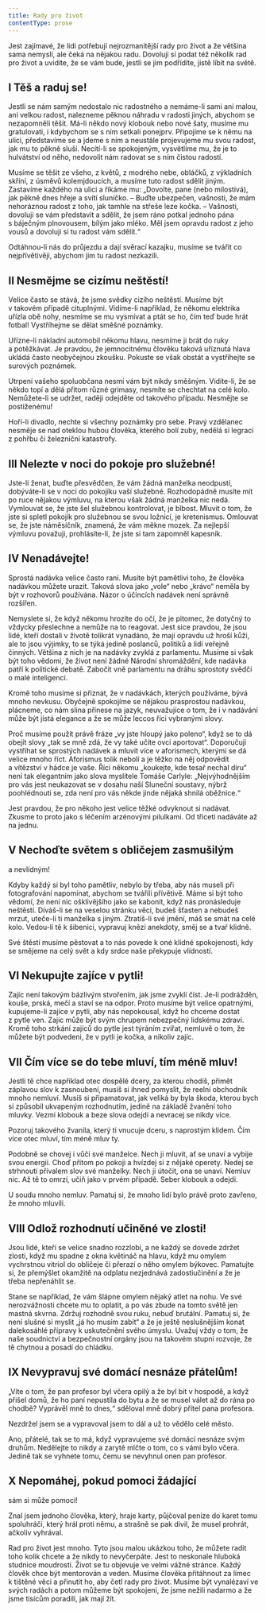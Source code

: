 ```yaml
---
title: Rady pro život
contentType: prose
---
```


<section>

Jest zajímavé, že lidi potřebují nejrozmanitější rady pro život a že většina sama nemyslí, ale čeká na nějakou radu. Dovoluji si podat též několik rad pro život a uvidíte, že se vám bude, jestli se jim podřídíte, jistě líbit na světě.

## I Těš a raduj se!

Jestli se nám samým nedostalo nic radostného a nemáme-li sami ani malou, ani velkou radost, nalezneme pěknou náhradu v radosti jiných, abychom se nezapomněli těšit. Má-li někdo nový klobouk nebo nové šaty, musíme mu gratulovati, i kdybychom se s ním setkali ponejprv. Připojíme se k němu na ulici, představíme se a jdeme s ním a neustále projevujeme mu svou radost, jak mu to pěkně sluší. Necítí-li se spokojeným, vysvětlíme mu, že je to hulvátství od něho, nedovolit nám radovat se s ním čistou radostí.

Musíme se těšit ze všeho, z květů, z modrého nebe, obláčků, z výkladních skříní, z úsměvů kolemjdoucích, a musíme tuto radost sdělit jiným. Zastavíme každého na ulici a říkáme mu: „Dovolte, pane (nebo milostivá), jak pěkně dnes hřeje a svítí sluníčko. – Buďte ubezpečen, vašnosti, že mám nehoráznou radost z toho, jak tamhle na střeše leze kočka. – Vašnosti, dovoluji se vám představit a sdělit, že jsem ráno potkal jednoho pána s báječným plnovousem, bílým jako mléko. Měl jsem opravdu radost z jeho vousů a dovoluji si tu radost vám sdělit.“

Odtáhnou-li nás do průjezdu a dají svěrací kazajku, musíme se tvářit co nejpřívětivěji, abychom jim tu radost nezkazili.

## II Nesmějme se cizímu neštěstí!

Velice často se stává, že jsme svědky cizího neštěstí. Musíme být v takovém případě cituplnými. Vidíme-li například, že někomu elektrika uřízla obě nohy, nesmíme se mu vysmívat a ptát se ho, čím teď bude hrát fotbal! Vystříhejme se dělat směšné poznámky.

Uřízne-li nákladní automobil někomu hlavu, nesmíme ji brát do ruky a potěžkávat. Je pravdou, že jemnocitnému člověku taková uříznutá hlava ukládá často neobyčejnou zkoušku. Pokuste se však obstát a vystříhejte se surových poznámek.

Utrpení vašeho spoluobčana nesmí vám být nikdy směšným. Vidíte-li, že se někdo topí a dělá přitom různé grimasy, nesmíte se chechtat na celé kolo. Nemůžete-li se udržet, raději odejděte od takového případu. Nesmějte se postiženému!

Hoří-li divadlo, nechte si všechny poznámky pro sebe. Pravý vzdělanec nesměje se nad oteklou hubou člověka, kterého bolí zuby, nedělá si legraci z pohřbu či železniční katastrofy.

## III Nelezte v noci do pokoje pro služebné!

Jste-li ženat, buďte přesvědčen, že vám žádná manželka neodpustí, dobýváte-li se v noci do pokojíku vaší služebné. Rozhodopádně musíte mít po ruce nějakou výmluvu, na kterou však žádná manželka nic nedá. Vymlouvat se, že jste šel služebnou kontrolovat, je blbost. Mluvit o tom, že jste si spletl pokojík pro služebnou se svou ložnicí, je kretenismus. Omlouvat se, že jste náměsíčník, znamená, že vám měkne mozek. Za nejlepší výmluvu považuji, prohlásíte-li, že jste si tam zapomněl kapesník.

## IV Nenadávejte!

Sprostá nadávka velice často raní. Musíte být pamětlivi toho, že člověka nadávkou můžete urazit. Taková slova jako „vole“ nebo „krávo“ neměla by být v rozhovorů používána. Názor o účincích nadávek není správně rozšířen.

Nemyslete si, že když někomu hrozíte do očí, že je pitomec, že dotyčný to vždycky přeslechne a nemůže na to reagovat. Jest sice pravdou, že jsou lidé, kteří dostali v životě tolikrát vynadáno, že mají opravdu už hroší kůži, ale to jsou výjimky, to se týká jedině poslanců, politiků a lidí veřejně činných. Většina z nich je na nadávky zvyklá z parlamentu. Musíme si však být toho vědomi, že život není žádné Národní shromáždění, kde nadávka patří k politické debatě. Zabočit vně parlamentu na dráhu sprostoty svědčí o malé inteligenci.

Kromě toho musíme si přiznat, že v nadávkách, kterých používáme, bývá mnoho nevkusu. Obyčejně spokojíme se nějakou prasprostou nadávkou, plácneme, co nám slina přinese na jazyk, neuvažujíce o tom, že i v nadávání může být jistá elegance a že se může leccos říci vybranými slovy.

Proč musíme použít právě fráze „vy jste hloupý jako poleno“, když se to dá obejít slovy „tak se mně zdá, že vy také učíte ovci aportovat“. Doporučuji vystříhat se sprostých nadávek a mluvit více v aforismech, kterými se dá velice mnoho říct. Aforismus tolik nebolí a je těžko na něj odpovědít a vítězství v hádce je vaše. Říci někomu „koukejte, kde tesař nechal díru“ není tak elegantním jako slova myslitele Tomáše Carlyle: „Nejvýhodnějším pro vás jest neukazovat se v dosahu naší Sluneční soustavy, nýbrž poohlédnouti se, zda není pro vás někde jinde nějaká shnilá oběžnice.“

Jest pravdou, že pro někoho jest velice těžké odvyknout si nadávat. Zkusme to proto jako s léčením arzénovými pilulkami. Od třiceti nadáváte až na jednu.

## V Nechoďte světem s obličejem zasmušilým  
a nevlídným!

Kdyby každý si byl toho pamětliv, nebylo by třeba, aby nás museli při fotografování napomínat, abychom se tvářili přívětivě. Máme si být toho vědomí, že není nic ošklivějšího jako se kabonit, když nás pronásleduje neštěstí. Díváš-li se na veselou stránku věci, budeš šťasten a nebudeš mrzut, uteče-li ti manželka s jiným. Ztratíš-li své jmění, máš se smát na celé kolo. Vedou-li tě k šibenici, vypravuj knězi anekdoty, směj se a tvař klidně.

Své štěstí musíme pěstovat a to nás povede k oné klidné spokojenosti, kdy se smějeme na celý svět a kdy srdce naše překypuje vlídností.

## VI Nekupujte zajíce v pytli!

Zajíc není takovým bázlivým stvořením, jak jsme zvyklí číst. Je-li podrážděn, kouše, prská, mečí a staví se na odpor. Proto musíme být velice opatrnými, kupujeme-li zajíce v pytli, aby nás nepokousal, když ho chceme dostat z pytle ven. Zajíc může být svým chrupem nebezpečný lidskému zdraví. Kromě toho strkání zajíců do pytle jest týráním zvířat, nemluvě o tom, že můžete být podvedeni, že v pytli je kočka, a nikoliv zajíc.

## VII Čím více se do tebe mluví, tím méně mluv!

Jestli tě chce například otec dospělé dcery, za kterou chodíš, přimět záplavou slov k zasnoubení, musíš si ihned pomyslit, že reelní obchod­ník mnoho nemluví. Musíš si připamatovat, jak veliká by byla škoda, kterou bych si způsobil ukvapeným rozhodnutím, jedině na základě žvanění toho mluvky. Vezmi klobouk a beze slova odejdi a nevracej se nikdy více.

Pozoruj takového žvanila, který ti vnucuje dceru, s naprostým klidem. Čím více otec mluví, tím méně mluv ty.

Podobně se chovej i vůči své manželce. Nech ji mluvit, ať se unaví a vybije svou energii. Choď přitom po pokoji a hvízdej si z nějaké operety. Nedej se strhnouti přívalem slov své manželky. Nech ji útočit, ona se unaví. Nemluv nic. Až tě to omrzí, učiň jako v prvém případě. Seber klobouk a odejdi.

U soudu mnoho nemluv. Pamatuj si, že mnoho lidí bylo právě proto zavřeno, že mnoho mluvili.

## VIII Odlož rozhodnutí učiněné ve zlosti!

Jsou lidé, kteří se velice snadno rozzlobí, a ne každý se dovede zdržet zlosti, když mu spadne z okna květináč na hlavu, když mu omylem vychrstnou vitriol do obličeje či přerazí o něho omylem býkovec. Pamatujte si, že přemýšlet okamžitě na odplatu nezjednává zadostiučinění a že je třeba nepřenáhlit se.

Stane se například, že vám šlápne omylem nějaký atlet na nohu. Ve své nerozvážnosti chcete mu to oplatit, a po vás zbude na tomto světě jen mastná skvrna. Zdržuj rozhodně svou ruku, nebuď brutální. Pamatuj si, že není slušné si myslit „já ho musím zabít“ a že je ještě neslušnějším konat dalekosáhlé přípravy k uskutečnění svého úmyslu. Uvažuj vždy o tom, že naše soudnictví a bezpečnostní orgány jsou na takovém stupni rozvoje, že tě chytnou a posadí do chládku.

## IX Nevypravuj své domácí nesnáze přátelům!

„Víte o tom, že pan profesor byl včera opilý a že byl bit v hospodě, a když přišel domů, že ho paní nepustila do bytu a že se musel válet až do rána po chodbě? Vyprávěl mně to dnes,“ sděloval mně dobrý přítel pana profesora.

Nezdržel jsem se a vypravoval jsem to dál a už to vědělo celé město.

Ano, přátelé, tak se to má, když vypravujeme své domácí nesnáze svým druhům. Nedělejte to nikdy a zarytě mlčte o tom, co s vámi bylo včera. Jedině tak se vyhnete tomu, čemu se nevyhnul onen pan profesor.

## X Nepomáhej, pokud pomoci žádající  
sám si může pomoci!

Znal jsem jednoho člověka, který, hraje karty, půjčoval peníze do karet tomu spoluhráči, který hrál proti němu, a strašně se pak divil, že musel prohrát, ačkoliv vyhrával.

Rad pro život jest mnoho. Tyto jsou malou ukázkou toho, že můžete radit toho kolik chcete a že nikdy to nevyčerpáte. Jest to neskonale hluboká studnice moudrosti. Život se tu objevuje ve velmi vážné stránce. Každý člověk chce být mentorován a veden. Musíme člověka přitáhnout za límec k tištěné věci a přinutit ho, aby četl rady pro život. Musíme být vynalézaví ve svých radách a potom můžeme být spokojeni, že jsme nežili nadarmo a že jsme tisícům poradili, jak mají žít.

</section>
